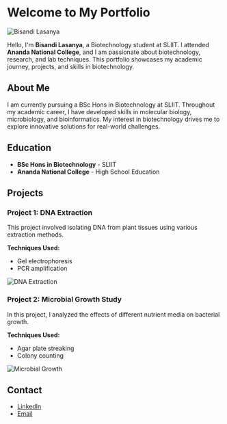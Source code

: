 # Welcome to My Portfolio

![Bisandi Lasanya](/assets/img/bisandi.jpg)

Hello, I'm **Bisandi Lasanya**, a Biotechnology student at SLIIT. I attended **Ananda National College**, and I am passionate about biotechnology, research, and lab techniques. This portfolio showcases my academic journey, projects, and skills in biotechnology.


## About Me
I am currently pursuing a BSc Hons in Biotechnology at SLIIT. Throughout my academic career, I have developed skills in molecular biology, microbiology, and bioinformatics. My interest in biotechnology drives me to explore innovative solutions for real-world challenges.

## Education
- **BSc Hons in Biotechnology** - SLIIT
- **Ananda National College** - High School Education

## Projects
### Project 1: DNA Extraction
This project involved isolating DNA from plant tissues using various extraction methods.

**Techniques Used:**
- Gel electrophoresis
- PCR amplification

![DNA Extraction](path-to-your-image.jpg)

### Project 2: Microbial Growth Study
In this project, I analyzed the effects of different nutrient media on bacterial growth.

**Techniques Used:**
- Agar plate streaking
- Colony counting

![Microbial Growth](path-to-your-image.jpg)

## Contact
- [LinkedIn](https://linkedin.com/in/your-profile)
- [Email](mailto:your-email@example.com)
